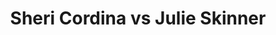 ---
title: Sheri Cordina vs Julie Skinner
player1:
  name: Cordina, Sheri
  percent: 92
  wins: 0
  losses: 2
player2:
  name: Skinner, Julie
  percent: 72
  wins: 2
  losses: 0
games:
- player1:
    team: 'ON'
    position: Lead
    percent: 86
    win: 0
    loss: 1
  player2:
    team: CA
    position: Third
    percent: 67
    win: 1
    loss: 0
  event: Hearts
  year: 2001
  draw: Round Robin(5)
  score: CA 8 - ON 3
- player1:
    team: 'ON'
    position: Lead
    percent: 98
    win: 0
    loss: 1
  player2:
    team: CA
    position: Third
    percent: 75
    win: 1
    loss: 0
  event: Hearts
  year: 2001
  draw: Semi-Final(21)
  score: CA 7 - ON 6
- player1:
    team: MID
    position: Lead
    percent: 78
    win: 0
    loss: 1
  player2:
    team: LAW
    position: Third
    percent: 81
    win: 1
    loss: 0
  event: Trials (Women)
  year: 2001
  draw: Round Robin(1)
  score: MID 3 - LAW 6
---
